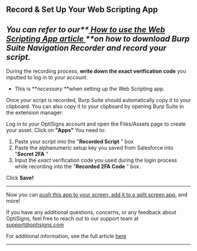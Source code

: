 ## Record & Set Up Your Web Scripting App

_You can refer to our**[ How to use the Web Scripting App article ](https://support.optisigns.com/hc/en-us/articles/1500012522362)**on how to download Burp Suite Navigation Recorder and record your script._  
---  
  
During the recording process, **write down the exact verification code** you inputted to log in to your account.

  * This is **_necessary_ **when setting up the Web Scripting app. 



Once your script is recorded, Burp Suite should automatically copy it to your clipboard. You can also copy it to your clipboard by opening Burp Suite in the extension manager:



Log in to your OptiSigns account and open the Files/Assets page to create your asset. Click on **"Apps"** You need to:

  1. Paste your script into the "**Recorded Script** " box
  2. Paste the alphanumeric setup key you saved from Salesforce into "**Secret 2FA** "
  3. Input the _exact_ verification code you used during the login process while recording into the "**Recorded 2FA Code** " box.





Click **Save!**

* * *

Now you can [push this app to your screen, ](https://support.optisigns.com/hc/en-us/articles/18988049363859)[add it to a split screen app](https://support.optisigns.com/hc/en-us/articles/360026559573), and more!



If you have any additional questions, concerns, or any feedback about OptiSigns, feel free to reach out to our support team at support@optisigns.com

For additional information, see the full article [here](https://support.optisigns.com/hc/en-us/articles/32839794222099)

---
